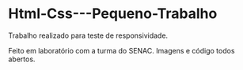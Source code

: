# Html-Css---Pequeno-Trabalho
Trabalho realizado para teste de responsividade.

Feito em laboratório com a turma do SENAC.
Imagens e código todos abertos.
